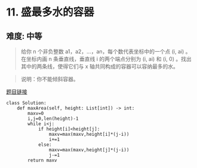 # 11. 盛最多水的容器
## 难度: 中等

> 给你 n 个非负整数 a1，a2，...，an，每个数代表坐标中的一个点 (i, ai) 。在坐标内画 n 条垂直线，垂直线 i 的两个端点分别为 (i, ai) 和 (i, 0) 。找出其中的两条线，使得它们与 x 轴共同构成的容器可以容纳最多的水。

> 说明：你不能倾斜容器。

[题目链接](https://leetcode-cn.com/problems/container-with-most-water/)

```{python}
class Solution:
    def maxArea(self, height: List[int]) -> int:
        maxv=0
        i,j=0,len(height)-1
        while i<j:
            if height[i]<height[j]:
                maxv=max(maxv,height[i]*(j-i))
                i+=1
            else:
                maxv=max(maxv,height[j]*(j-i))
                j-=1
        return maxv
```
